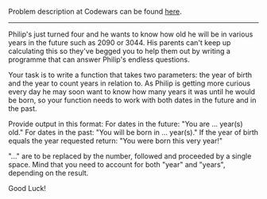 Problem description at Codewars can be found
[here](https://www.codewars.com/kata/5761a717780f8950ce001473/train/python).

-------------

Philip's just turned four and he wants to know how old he will be in various years in the future
such as 2090 or 3044. His parents can't keep up calculating this so they've begged you to help them
out by writing a programme that can answer Philip's endless questions.
<br>

Your task is to write a function that takes two parameters: the year of birth and the year to count
years in relation to. As Philip is getting more curious every day he may soon want to know how many
years it was until he would be born, so your function needs to work with both dates in the future
and in the past.
<br>

Provide output in this format: For dates in the future: "You are ... year(s) old." For dates in the
past: "You will be born in ... year(s)." If the year of birth equals the year requested return: "You
were born this very year!"
<br>

"..." are to be replaced by the number, followed and proceeded by a single space. Mind that you need
to account for both "year" and "years", depending on the result.
<br>

Good Luck!
